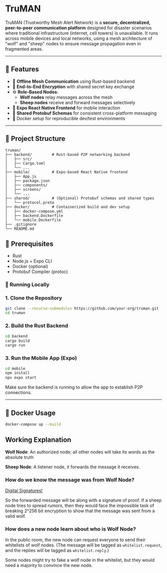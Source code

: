 # TruMAN

TruMAN (Trustworthy Mesh Alert Network) is a **secure, decentralized, peer-to-peer communication platform** designed for disaster scenarios where traditional infrastructure (internet, cell towers) is unavailable. It runs across mobile devices and local networks, using a mesh architecture of "wolf" and "sheep" nodes to ensure message propagation even in fragmented areas.

---

## 🔧 Features

- 📡 **Offline Mesh Communication** using Rust-based backend
- 🔐 **End-to-End Encryption** with shared secret key exchange
- ⚙️ **Role-Based Nodes**:
  - **Wolf nodes** relay messages across the mesh
  - **Sheep nodes** receive and forward messages selectively
- 📲 **Expo React Native Frontend** for mobile interaction
- 📁 **Shared Protobuf Schemas** for consistent cross-platform messaging
- 🐳 Docker setup for reproducible dev/test environments

---

## 📁 Project Structure

```
truman/
├── backend/         # Rust-based P2P networking backend
│   ├── src/
│   ├── Cargo.toml
│   └── ...
├── mobile/          # Expo-based React Native frontend
│   ├── App.js
│   ├── package.json
│   ├── components/
│   ├── screens/
│   └── ...
├── shared/          # (Optional) Protobuf schemas and shared types
│   └── protocol.proto
├── docker/          # Containerized build and dev setup
│   ├── docker-compose.yml
│   ├── backend.Dockerfile
│   └── mobile.Dockerfile
├── .gitignore
└── README.md
```

## 🔨 Prerequisites

- Rust
- Node.js + Expo CLI
- Docker (optional)
- Protobuf Compiler (protoc)

### 🧪 Running Locally

### 1. Clone the Repository
```bash
git clone --recurse-submodules https://github.com/your-org/truman.git
cd truman
```

### 2. Build the Rust Backend
```bash
cd backend
cargo build
cargo run
```

### 3. Run the Mobile App (Expo)
```bash
cd mobile
npm install
npx expo start
```

Make sure the backend is running to allow the app to establish P2P connections.

---

## 🐳 Docker Usage
```bash
docker-compose up --build
```

## Working Explanation

**Wolf Node**: An authorized node; all other nodes will take its words as the absolute truth

**Sheep Node**: A listener node, it forwards the message it receives.

### How do we know the message was from Wolf Node?
[Digital Signatures!](https://youtu.be/bBC-nXj3Ng4?t=227)

So the forwarded message will be along with a signature of proof. If a sheep node tries to spread rumors, then they would face the impossible task of breaking 2^256 bit encryption to show that the message was sent from a valid wolf.

### How does a new node learn about who is Wolf Node?
In the public room, the new node can request everyone to send their whitelists of wolf nodes. 
(The message will be tagged as `whitelist.request`, and the replies will be tagged as `whitelist.reply`.)

Some nodes might try to fake a wolf node in the whitelist, but they would need a majority to convince the new node.
